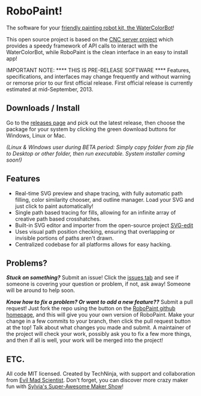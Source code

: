 RoboPaint!
=============

The software for your [friendly painting robot kit, the WaterColorBot](http://watercolorbot.com)!

This open source project is based on the
[CNC server project](http://github.com/techninja/cncserver) which provides
a speedy framework of API calls to interact with the WaterColorBot, while
RoboPaint is the clean interface in an easy to install app!


IMPORTANT NOTE: **** THIS IS PRE-RELEASE SOFTWARE ****
Features, specifications, and interfaces may change frequently and without
warning or remorse prior to our first official release.
First official release is currently estimated at mid-September, 2013.



## Downloads / Install
Go to the [releases page](https://github.com/techninja/robopaint/releases) and
pick out the latest release, then choose the package for your system by clicking
the green download buttons for Windows, Linux or Mac.

*(Linux & Windows user during BETA period: Simply copy folder from zip file to
Desktop or other folder, then run executable. System installer coming soon!)*


## Features
 * Real-time SVG preview and shape tracing, with fully automatic path filling,
color similarity chooser, and outline manager. Load your SVG and just click to
paint automatically!
 * Single path based tracing for fills, allowing for an infinite array of
creative path based crosshatches.
 * Built-in SVG editor and importer from the open-source project
[SVG-edit](http://svg-edit.googlecode.com/)
 * Uses visual path position checking, ensuring that overlapping or invisible
portions of paths aren't drawn.
 * Centralized codebase for all platforms allows for easy hacking.


## Problems?
***Stuck on something?*** Submit an issue! Click the
[issues tab](https://github.com/techninja/robopaint/issues) and see if someone
is covering your question or problem, if not, ask away! Someone will be around
to help soon.

***Know how to fix a problem? Or want to add a new feature??*** Submit a pull
request! Just fork the repo using the button on the
[RoboPaint github homepage](https://github.com/techninja/robopaint), and
this will give you your own version of RoboPaint. Make your change in a few
commits to your branch, then click the pull request button at the top! Talk
about what changes you made and submit. A maintainer of the project will check
your work, possibly ask you to fix a few more things, and then if all is well,
your work will be merged into the project!

## ETC.

All code MIT licensed. Created by TechNinja, with support and collaboration from
[Evil Mad Scientist](http://evilmadscientist.com). Don't forget, you can
discover more crazy maker fun with
[Sylvia's Super-Awesome Maker Show](http://sylviashow.com)!
